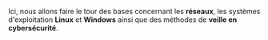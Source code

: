 Ici, nous allons faire le tour des bases concernant les **réseaux**, les systèmes d'exploitation **Linux** et **Windows** ainsi que des méthodes de **veille en cybersécurité**.
